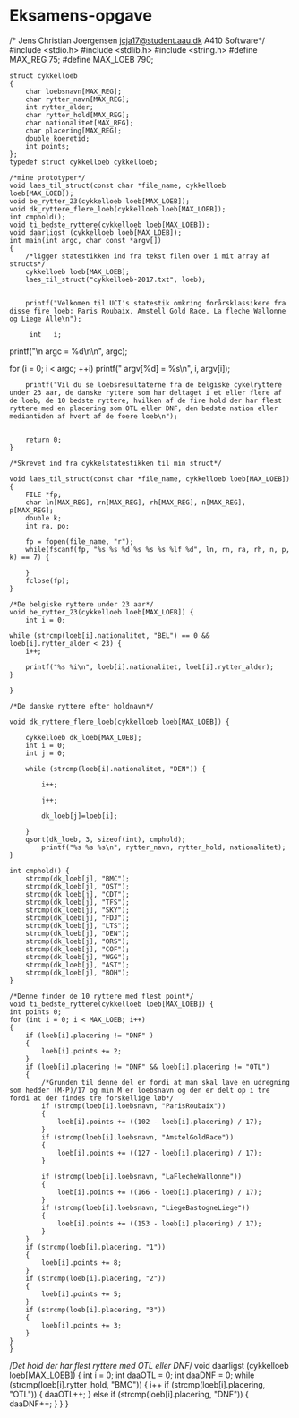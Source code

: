 # Eksamens-opgave

/*
    Jens Christian Joergensen
    jcja17@student.aau.dk
    A410
    Software*/
    #include <stdio.h>
    #include <stdlib.h>
    #include <string.h>
    #define MAX_REG 75;
    #define MAX_LOEB 790;
    
    struct cykkelloeb
    {
        char loebsnavn[MAX_REG];
        char rytter_navn[MAX_REG];
        int rytter_alder;
        char rytter_hold[MAX_REG];
        char nationalitet[MAX_REG];
        char placering[MAX_REG];
        double koeretid;
        int points;
    };
    typedef struct cykkelloeb cykkelloeb;

    /*mine prototyper*/
    void laes_til_struct(const char *file_name, cykkelloeb loeb[MAX_LOEB]);
    void be_rytter_23(cykkelloeb loeb[MAX_LOEB]);
    void dk_ryttere_flere_loeb(cykkelloeb loeb[MAX_LOEB]);
    int cmphold();
    void ti_bedste_ryttere(cykkelloeb loeb[MAX_LOEB]);
    void daarligst (cykkelloeb loeb[MAX_LOEB]);
    int main(int argc, char const *argv[])
    {
        /*ligger statestikken ind fra tekst filen over i mit array af structs*/
        cykkelloeb loeb[MAX_LOEB];
        laes_til_struct("cykkelloeb-2017.txt", loeb);


        printf("Velkomen til UCI's statestik omkring forårsklassikere fra disse fire loeb: Paris Roubaix, Amstell Gold Race, La fleche Wallonne og Liege Alle\n");

         int   i;

   printf("\n  argc = %d\n\n", argc);

   for (i = 0; i < argc; ++i)
      printf("   argv[%d] = %s\n", i, argv[i]);

        printf("Vil du se loebsresultaterne fra de belgiske cykelryttere under 23 aar, de danske ryttere som har deltaget i et eller flere af de loeb, de 10 bedste ryttere, hvilken af de fire hold der har flest ryttere med en placering som OTL eller DNF, den bedste nation eller mediantiden af hvert af de foere loeb\n");

        
        return 0;
    }

    /*Skrevet ind fra cykkelstatestikken til min struct*/

    void laes_til_struct(const char *file_name, cykkelloeb loeb[MAX_LOEB]) {
        FILE *fp;
        char ln[MAX_REG], rn[MAX_REG], rh[MAX_REG], n[MAX_REG], p[MAX_REG];
        double k;
        int ra, po;
        
        fp = fopen(file_name, "r");
        while(fscanf(fp, "%s %s %d %s %s %s %lf %d", ln, rn, ra, rh, n, p, k) == 7) {

        }
        fclose(fp);
    }

    /*De belgiske ryttere under 23 aar*/
    void be_rytter_23(cykkelloeb loeb[MAX_LOEB]) {
        int i = 0;

    while (strcmp(loeb[i].nationalitet, "BEL") == 0 && loeb[i].rytter_alder < 23) {
        i++;

        printf("%s %i\n", loeb[i].nationalitet, loeb[i].rytter_alder);
    }

    }

    /*De danske ryttere efter holdnavn*/

    void dk_ryttere_flere_loeb(cykkelloeb loeb[MAX_LOEB]) {

        cykkelloeb dk_loeb[MAX_LOEB];
        int i = 0;
        int j = 0;

        while (strcmp(loeb[i].nationalitet, "DEN")) {
            
            i++;
            
            j++;

            dk_loeb[j]=loeb[i];
            
        }
        qsort(dk_loeb, 3, sizeof(int), cmphold);
            printf("%s %s %s\n", rytter_navn, rytter_hold, nationalitet);
    }

    int cmphold() {
        strcmp(dk_loeb[j], "BMC");
        strcmp(dk_loeb[j], "QST");
        strcmp(dk_loeb[j], "CDT");
        strcmp(dk_loeb[j], "TFS");
        strcmp(dk_loeb[j], "SKY");
        strcmp(dk_loeb[j], "FDJ");
        strcmp(dk_loeb[j], "LTS");
        strcmp(dk_loeb[j], "DEN");
        strcmp(dk_loeb[j], "ORS");
        strcmp(dk_loeb[j], "COF");
        strcmp(dk_loeb[j], "WGG");
        strcmp(dk_loeb[j], "AST");
        strcmp(dk_loeb[j], "BOH");
    }

    /*Denne finder de 10 ryttere med flest point*/
    void ti_bedste_ryttere(cykkelloeb loeb[MAX_LOEB]) {
    int points 0;
    for (int i = 0; i < MAX_LOEB; i++)
    {
        if (loeb[i].placering != "DNF" )
        {
            loeb[i].points += 2;
        }
        if (loeb[i].placering != "DNF" && loeb[i].placering != "OTL")
        {
            /*Grunden til denne del er fordi at man skal lave en udregning som hedder (M-P)/17 og min M er loebsnavn og den er delt op i tre fordi at der findes tre forskellige løb*/
            if (strcmp(loeb[i].loebsnavn, "ParisRoubaix"))
            {
                loeb[i].points += ((102 - loeb[i].placering) / 17);
            }
            if (strcmp(loeb[i].loebsnavn, "AmstelGoldRace"))
            {
                loeb[i].points += ((127 - loeb[i].placering) / 17);
            }

            if (strcmp(loeb[i].loebsnavn, "LaFlecheWallonne"))
            {
                loeb[i].points += ((166 - loeb[i].placering) / 17);
            }
            if (strcmp(loeb[i].loebsnavn, "LiegeBastogneLiege"))
            {
                loeb[i].points += ((153 - loeb[i].placering) / 17);
            }
        }
        if (strcmp(loeb[i].placering, "1"))
        {
            loeb[i].points += 8;
        }
        if (strcmp(loeb[i].placering, "2"))
        {
            loeb[i].points += 5;
        }
        if (strcmp(loeb[i].placering, "3"))
        {
            loeb[i].points += 3;
        }
    }
    }

  /*Det hold der har flest ryttere med OTL eller DNF*/
    void daarligst (cykkelloeb loeb[MAX_LOEB]) {
        int i = 0;
        int daaOTL = 0;
        int daaDNF = 0;
        while (strcmp(loeb[i].rytter_hold, "BMC")) {
            i++
            if (strcmp(loeb[i].placering, "OTL"))
            {
                daaOTL++;
            }
            else if (strcmp(loeb[i].placering, "DNF"))
            {
                daaDNF++;
            }
        }
    }
